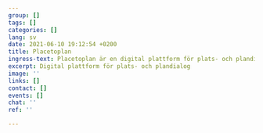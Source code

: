 ```yaml
---
group: []
tags: []
categories: []
lang: sv
date: 2021-06-10 19:12:54 +0200
title: Placetoplan
ingress-text: Placetoplan är en digital plattform för plats- och plandialog
excerpt: Digital plattform för plats- och plandialog
image: ''
links: []
contact: []
events: []
chat: ''
ref: ''

---
```

